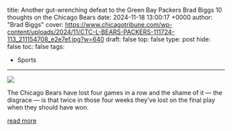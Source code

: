 title: Another gut-wrenching defeat to the Green Bay Packers Brad Biggs 10 thoughts on the Chicago Bears
date: 2024-11-18 13:00:17 +0000
author: "Brad Biggs"
cover: https://www.chicagotribune.com/wp-content/uploads/2024/11/CTC-L-BEARS-PACKERS-111724-113_211154708_e2e7ef.jpg?w=640
draft: false
top: false
type: post
hide: false
toc: false
tags:
  - Sports
---

![](https://www.chicagotribune.com/wp-content/uploads/2024/11/CTC-L-BEARS-PACKERS-111724-113_211154708_e2e7ef.jpg?w=640)

The Chicago Bears have lost four games in a row and the shame of it — the disgrace — is that twice in those four weeks they’ve lost on the final play when they should have won.

[read more](https://www.chicagotribune.com/2024/11/18/chicago-bears-brad-biggs-10-thoughts-green-bay-packers/)
